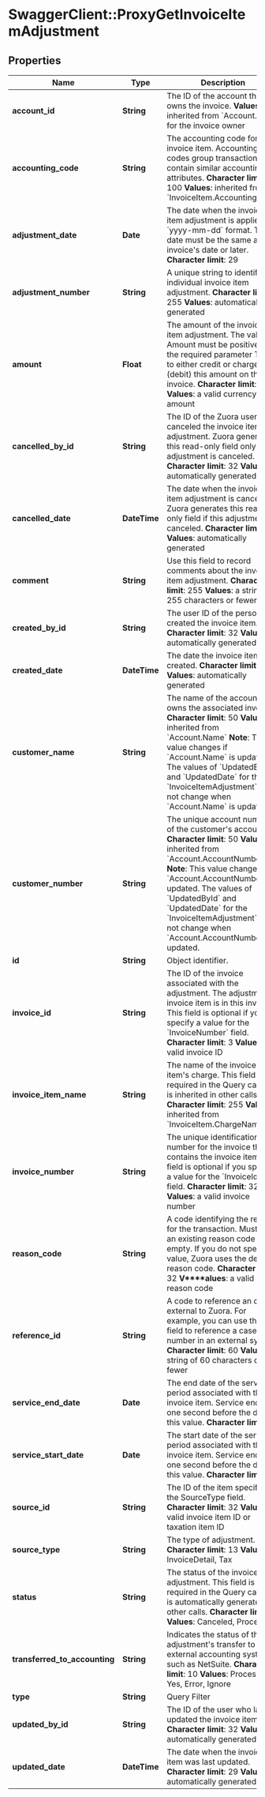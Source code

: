 # SwaggerClient::ProxyGetInvoiceItemAdjustment

## Properties
Name | Type | Description | Notes
------------ | ------------- | ------------- | -------------
**account_id** | **String** |  The ID of the account that owns the invoice. **Values**: inherited from &#x60;Account.ID&#x60; for the invoice owner  | [optional] 
**accounting_code** | **String** |  The accounting code for the invoice item. Accounting codes group transactions that contain similar accounting attributes. **Character limit**: 100 **Values**: inherited from &#x60;InvoiceItem.AccountingCode&#x60;  | [optional] 
**adjustment_date** | **Date** |  The date when the invoice item adjustment is applied, in &#x60;yyyy-mm-dd&#x60; format. This date must be the same as the invoice&#39;s date or later. **Character limit**: 29  | [optional] 
**adjustment_number** | **String** |  A unique string to identify an individual invoice item adjustment. **Character limit**: 255 **Values**: automatically generated  | [optional] 
**amount** | **Float** |  The amount of the invoice item adjustment. The value of Amount must be positive. Use the required parameter Type to either credit or charge (debit) this amount on the invoice. **Character limit**: 16 **Values**: a valid currency amount  | [optional] 
**cancelled_by_id** | **String** |  The ID of the Zuora user who canceled the invoice item adjustment. Zuora generates this read-only field only if the adjustment is canceled. **Character limit**: 32 **Values**: automatically generated  | [optional] 
**cancelled_date** | **DateTime** |  The date when the invoice item adjustment is canceled. Zuora generates this read-only field if this adjustment is canceled. **Character limit**: 29 **Values**: automatically generated  | [optional] 
**comment** | **String** |  Use this field to record comments about the invoice item adjustment. **Character limit**: 255 **Values**: a string of 255 characters or fewer  | [optional] 
**created_by_id** | **String** |  The user ID of the person who created the invoice item. **Character limit**: 32 **Values**: automatically generated  | [optional] 
**created_date** | **DateTime** |  The date the invoice item was created. **Character limit**: 29 **Values**: automatically generated  | [optional] 
**customer_name** | **String** |  The name of the account that owns the associated invoice.  **Character limit**: 50  **Values**: inherited from &#x60;Account.Name&#x60;  **Note**: This value changes if &#x60;Account.Name&#x60; is updated. The values of &#x60;UpdatedById&#x60; and &#x60;UpdatedDate&#x60; for the &#x60;InvoiceItemAdjustment&#x60; do not change when &#x60;Account.Name&#x60; is updated.  | [optional] 
**customer_number** | **String** |  The unique account number of the customer&#39;s account.  **Character limit**: 50  **Values**: inherited from &#x60;Account.AccountNumber&#x60;  **Note**: This value changes if &#x60;Account.AccountNumber&#x60; is updated. The values of &#x60;UpdatedById&#x60; and &#x60;UpdatedDate&#x60; for the &#x60;InvoiceItemAdjustment&#x60; do not change when &#x60;Account.AccountNumber&#x60; is updated.  | [optional] 
**id** | **String** | Object identifier. | [optional] 
**invoice_id** | **String** |  The ID of the invoice associated with the adjustment. The adjustment invoice item is in this invoice. This field is optional if you specify a value for the &#x60;InvoiceNumber&#x60; field. **Character limit**: 3 **Values**: a valid invoice ID  | [optional] 
**invoice_item_name** | **String** |  The name of the invoice item&#39;s charge. This field is required in the Query call, but is inherited in other calls. **Character limit**: 255 **Values**: inherited from &#x60;InvoiceItem.ChargeName&#x60;  | [optional] 
**invoice_number** | **String** |  The unique identification number for the invoice that contains the invoice item. This field is optional if you specify a value for the &#x60;InvoiceId&#x60; field. **Character limit**: 32 **Values**: a valid invoice number  | [optional] 
**reason_code** | **String** |  A code identifying the reason for the transaction. Must be an existing reason code or empty. If you do not specify a value, Zuora uses the default reason code. **Character limit**: 32 **V****alues**: a valid reason code  | [optional] 
**reference_id** | **String** |  A code to reference an object external to Zuora. For example, you can use this field to reference a case number in an external system. **Character limit**: 60 **Values**: a string of 60 characters or fewer  | [optional] 
**service_end_date** | **Date** |  The end date of the service period associated with the invoice item. Service ends one second before the date in this value.  **Character limit**: 29  | [optional] 
**service_start_date** | **Date** |  The start date of the service period associated with the invoice item. Service ends one second before the date in this value.  **Character limit**: 29  | [optional] 
**source_id** | **String** |  The ID of the item specified in the SourceType field. **Character limit**: 32 **Values**: a valid invoice item ID or taxation item ID  | [optional] 
**source_type** | **String** |  The type of adjustment. **Character limit**: 13 **Values**: InvoiceDetail, Tax  | [optional] 
**status** | **String** |  The status of the invoice item adjustment. This field is required in the Query call, but is automatically generated in other calls. **Character limit**: 9 **Values**: Canceled, Processed  | [optional] 
**transferred_to_accounting** | **String** |  Indicates the status of the adjustment&#39;s transfer to an external accounting system, such as NetSuite. **Character limit**: 10 **Values**: Processing, Yes, Error, Ignore  | [optional] 
**type** | **String** |  Query Filter  | [optional] 
**updated_by_id** | **String** |  The ID of the user who last updated the invoice item. **Character limit**: 32 **Values**: automatically generated  | [optional] 
**updated_date** | **DateTime** |  The date when the invoice item was last updated. **Character limit**: 29 **Values**: automatically generated  | [optional] 


